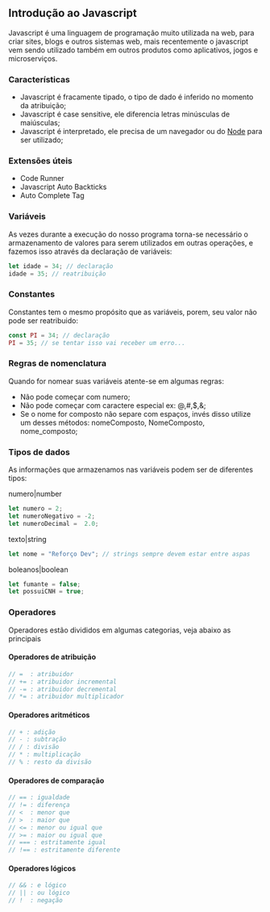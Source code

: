 ## Introdução ao Javascript

Javascript é uma linguagem de programação muito utilizada na web, para criar sites, blogs e outros sistemas web, mais recentemente o javascript vem sendo utilizado também em outros produtos como aplicativos, jogos e microserviços.

### Características

- Javascript é fracamente tipado, o tipo de dado é inferido no momento da atribuição;
- Javascript é case sensitive, ele diferencia letras minúsculas de maiúsculas;
- Javascript é interpretado, ele precisa de um navegador ou do [Node](https://nodejs.org/pt) para ser utilizado;

### Extensões úteis

- Code Runner
- Javascript Auto Backticks
- Auto Complete Tag

### Variáveis

As vezes durante a execução do nosso programa torna-se necessário o armazenamento de valores para serem utilizados em outras operações, e fazemos isso através da declaração de variáveis:

```javascript
let idade = 34; // declaração
idade = 35; // reatribuição
```

### Constantes

Constantes tem o mesmo propósito que as variáveis, porem, seu valor não pode ser reatribuido:

```javascript
const PI = 34; // declaração
PI = 35; // se tentar isso vai receber um erro...
```

### Regras de nomenclatura

Quando for nomear suas variáveis atente-se em algumas regras:
- Não pode começar com numero;
- Não pode começar com caractere especial ex: @,#,$,&;
- Se o nome for composto não separe com espaços, invés disso utilize um desses métodos: nomeComposto, NomeComposto, nome_composto;

### Tipos de dados

As informações que armazenamos nas variáveis podem ser de diferentes tipos:

numero|number
```javascript
let numero = 2; 
let numeroNegativo = -2; 
let numeroDecimal =  2.0;
```

texto|string
```javascript
let nome = "Reforço Dev"; // strings sempre devem estar entre aspas
```

boleanos|boolean
```javascript
let fumante = false;
let possuiCNH = true;
```

### Operadores

Operadores estão divididos em algumas categorias, veja abaixo as principais

#### Operadores de atribuição

```javascript
// =  : atribuidor
// += : atribuidor incremental
// -= : atribuidor decremental
// *= : atribuidor multiplicador
```

#### Operadores aritméticos

```javascript
// + : adição
// - : subtração
// / : divisão
// * : multiplicação
// % : resto da divisão
```

#### Operadores de comparação

```javascript
// == : igualdade
// != : diferença
// <  : menor que
// >  : maior que
// <= : menor ou igual que
// >= : maior ou igual que
// === : estritamente igual
// !== : estritamente diferente
```

#### Operadores lógicos

```javascript
// && : e lógico
// || : ou lógico
// !  : negação
```
